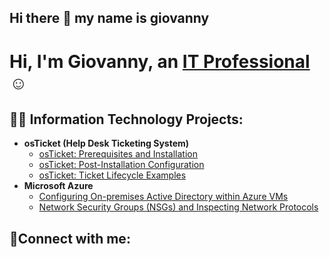 ## Hi there 👋 my name is giovanny
<h1>Hi, I'm Giovanny, an <a href="https://www.linkedin.com/in/giovanny-mendoza-324833128/">IT Professional</a>☺</h1>

<h2>👨‍💻 Information Technology Projects:</h2>

- <b>osTicket (Help Desk Ticketing System)</b>
  - [osTicket: Prerequisites and Installation](https://github.com/gio25k/osticket-prereqs)
  - [osTicket: Post-Installation Configuration](https://github.com/gio25k/post-install-config)
  - [osTicket: Ticket Lifecycle Examples](https://github.com/gio25k/ticket-lifecycle)
- <b>Microsoft Azure</b>
  - [Configuring On-premises Active Directory within Azure VMs](https://github.com/gio25k/configure-ad)
  - [Network Security Groups (NSGs) and Inspecting Network Protocols](https://github.com/gio25k/azure-network-protocols)

<h2>🤳Connect with me:</h2>

